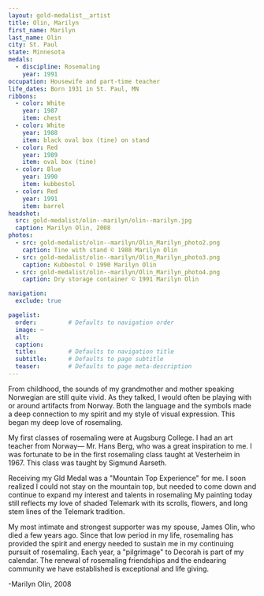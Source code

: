 ```yaml
---
layout: gold-medalist__artist
title: Olin, Marilyn
first_name: Marilyn
last_name: Olin
city: St. Paul
state: Minnesota
medals: 
  - discipline: Rosemaling
    year: 1991
occupation: Housewife and part-time teacher
life_dates: Born 1931 in St. Paul, MN
ribbons:
  - color: White
    year: 1987
    item: chest
  - color: White
    year: 1988
    item: black oval box (tine) on stand
  - color: Red
    year: 1989
    item: oval box (tine)
  - color: Blue
    year: 1990
    item: kubbestol
  - color: Red
    year: 1991
    item: barrel
headshot:
  src: gold-medalist/olin--marilyn/olin--marilyn.jpg
  caption: Marilyn Olin, 2008
photos:
  - src: gold-medalist/olin--marilyn/Olin_Marilyn_photo2.png
    caption: Tine with stand © 1988 Marilyn Olin
  - src: gold-medalist/olin--marilyn/Olin_Marilyn_photo3.png
    caption: Kubbestol © 1990 Marilyn Olin
  - src: gold-medalist/olin--marilyn/Olin_Marilyn_photo4.png
    caption: Dry storage container © 1991 Marilyn Olin

navigation:
  exclude: true

pagelist:
  order:         # Defaults to navigation order  
  image: ~
  alt:
  caption:
  title:         # Defaults to navigation title
  subtitle:      # Defaults to page subtitle
  teaser:        # Defaults to page meta-description  
---
```

From childhood, the sounds of my grandmother and mother speaking Norwegian are still quite vivid. As they talked, I would often be playing with or around artifacts from Norway. Both the language and the symbols made a deep connection to my spirit and my style of visual expression. This began my deep love of rosemaling.

My first classes of rosemaling were at Augsburg College. I had an art teacher from Norway— Mr. Hans Berg, who was a great inspiration to me.  I was fortunate to be in the first rosemaling class taught at Vesterheim in 1967. This class was taught by Sigmund Aarseth.

Receiving my Gld Medal was a "Mountain Top Experience" for me. I soon realized I could not stay on the mountain top, but needed to come down and continue to expand my interest and talents in rosemaling  My painting today still reflects my love of shaded Telemark with its scrolls, flowers, and long stem lines of the Telemark tradition.

My most intimate and strongest supporter was my spouse, James Olin, who died a few years ago. Since that low period in my life, rosemaling has provided the spirit and energy needed to sustain me in my continuing pursuit of rosemaling. Each year, a "pilgrimage" to Decorah is part of my calendar. The renewal of rosemaling friendships and the endearing community we have established is exceptional and life giving.  

-Marilyn Olin, 2008